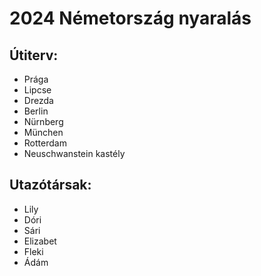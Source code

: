 # 2024 Németország nyaralás

## Útiterv:
- Prága
- Lipcse
- Drezda
- Berlin
- Nürnberg
- München
- Rotterdam
- Neuschwanstein kastély

## Utazótársak:
- Lily
- Dóri
- Sári
- Elizabet
- Fleki
- Ádám
